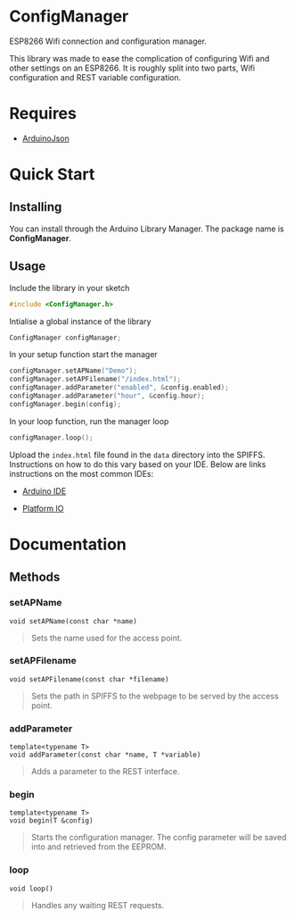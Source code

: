 # ConfigManager

ESP8266 Wifi connection and configuration manager.

This library was made to ease the complication of configuring Wifi and other
settings on an ESP8266. It is roughly split into two parts, Wifi configuration
and REST variable configuration.

# Requires

* [ArduinoJson](https://github.com/bblanchon/ArduinoJson)

# Quick Start

## Installing

You can install through the Arduino Library Manager. The package name is
**ConfigManager**.

## Usage

Include the library in your sketch

```cpp
#include <ConfigManager.h>
```

Intialise a global instance of the library

```cpp
ConfigManager configManager;
```

In your setup function start the manager

```cpp
configManager.setAPName("Demo");
configManager.setAPFilename("/index.html");
configManager.addParameter("enabled", &config.enabled);
configManager.addParameter("hour", &config.hour);
configManager.begin(config);
```

In your loop function, run the manager loop

```cpp
configManager.loop();
```

Upload the ```index.html``` file found in the ```data``` directory into the SPIFFS.
Instructions on how to do this vary based on your IDE. Below are links instructions
on the most common IDEs:

* [Arduino IDE](https://github.com/esp8266/Arduino/blob/master/doc/filesystem.md#uploading-files-to-file-system)

* [Platform IO](http://docs.platformio.org/en/stable/platforms/espressif.html#uploading-files-to-file-system-spiffs)

# Documentation

## Methods

### setAPName
```
void setAPName(const char *name)
```
> Sets the name used for the access point.

### setAPFilename
```
void setAPFilename(const char *filename)
```
> Sets the path in SPIFFS to the webpage to be served by the access point.

### addParameter
```
template<typename T>
void addParameter(const char *name, T *variable)
```
> Adds a parameter to the REST interface.

### begin
```
template<typename T>
void begin(T &config)
```
> Starts the configuration manager. The config parameter will be saved into
> and retrieved from the EEPROM.

### loop
```
void loop()
```
> Handles any waiting REST requests.
